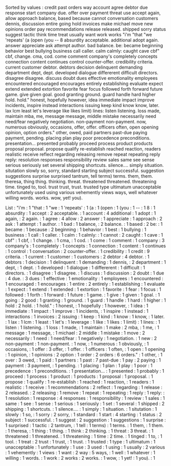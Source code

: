 Sorted by values :
credit past orders way account agree debtor due response start company due. offer over payment threat use accept again, allow approach balance, based because cannot conversation customers dennis, discussion entire going hold invoices make michael move new opinions order pay recommendations release released. shipped sorry status suggest tactic think time treat usually want work works "i'm "that "we 'repeats' (a (open (you -- 8 absurdity acceptable. additional adopt again. answer appreciate ask attempt author. bad balance. be: became beginning behavior best bullying business call caller. calm calmly: caught cave cbf" cbf, change. cma, cod. come comment company's completely concepts connection content continues control counter-offer. credibility criteria. current customer debtor. debtors decision delinquent demanding department dept, dept. developed dialogue differerent difficult directors. disagree disagree. discuss doubt dues effective emotionality employees encountered encouraged encourages entirely establishing evaluate expect extend extended extortion favorite fear focus followed forth forward future game. give given goal. good granting ground. guard handle hard higher hold. hold." honest, hopefully however, idea immediate impact improve incidents, inspire instead interactions issuing keep kind know know, later. lax lcm least let's leverage like likes limit) lines: listen listening. loss made, maintain mba, me, message message, middle mistake necessarily need need/fear negatively negotiation. non-payment non-payment. now, numerous obviously, occasions, offer, offer. officers often, open opening opinion, option orders." other, owed, paid partners past-due paying payment, pending. placing plan play poor precedence preconditions. presentation... presented probably proceed process product products proposal proposal. propose qualify re-establish reached reaction, readers realistic receive reflect regarding releasing remove repeat repeating reply reply: resolution responses responsibility review sales same see sense serious seriously set several shipping shortcuts. silence.... simply situation. situtation slowly so, sorry, standard starting subject successful. suggestion suggestions surprise surprised tantrum, tell terms) terms. them, them. theresa, thing thing. thinking. threat. threatened threatened. threatening time. tinged to, tool. trust trust, trust. trusted type ultimatum unacceptable unfortunately used using various vehemently views ways, well whatever willing words. works. wow, yet! you). 

List :
"i'm : 1
"that : 1
"we : 1
'repeats' : 1
(a : 1
(open : 1
(you : 1
-- : 1
8 : 1
absurdity : 1
accept : 2
acceptable. : 1
account : 4
additional : 1
adopt : 1
again, : 2
again. : 1
agree : 4
allow : 2
answer : 1
appreciate : 1
approach : 2
ask : 1
attempt : 1
author. : 1
bad : 1
balance, : 2
balance. : 1
based : 2
be: : 1
became : 1
because : 2
beginning : 1
behavior : 1
best : 1
bullying : 1
business : 1
call : 1
caller. : 1
calm : 1
calmly: : 1
cannot : 2
caught : 1
cave : 1
cbf" : 1
cbf, : 1
change. : 1
cma, : 1
cod. : 1
come : 1
comment : 1
company : 3
company's : 1
completely : 1
concepts : 1
connection : 1
content : 1
continues : 1
control : 1
conversation : 2
counter-offer. : 1
credibility : 1
credit : 9
criteria. : 1
current : 1
customer : 1
customers : 2
debtor : 4
debtor. : 1
debtors : 1
decision : 1
delinquent : 1
demanding : 1
dennis, : 2
department : 1
dept, : 1
dept. : 1
developed : 1
dialogue : 1
differerent : 1
difficult : 1
directors. : 1
disagree : 1
disagree. : 1
discuss : 1
discussion : 2
doubt : 1
due : 4
due. : 3
dues : 1
effective : 1
emotionality : 1
employees : 1
encountered : 1
encouraged : 1
encourages : 1
entire : 2
entirely : 1
establishing : 1
evaluate : 1
expect : 1
extend : 1
extended : 1
extortion : 1
favorite : 1
fear : 1
focus : 1
followed : 1
forth : 1
forward : 1
future : 1
game. : 1
give : 1
given : 1
goal. : 1
going : 2
good : 1
granting : 1
ground. : 1
guard : 1
handle : 1
hard : 1
higher : 1
hold : 2
hold. : 1
hold." : 1
honest, : 1
hopefully : 1
however, : 1
idea : 1
immediate : 1
impact : 1
improve : 1
incidents, : 1
inspire : 1
instead : 1
interactions : 1
invoices : 2
issuing : 1
keep : 1
kind : 1
know : 1
know, : 1
later. : 1
lax : 1
lcm : 1
least : 1
let's : 1
leverage : 1
like : 1
likes : 1
limit) : 1
lines: : 1
listen : 1
listening. : 1
loss : 1
made, : 1
maintain : 1
make : 2
mba, : 1
me, : 1
message : 1
message, : 1
michael : 2
middle : 1
mistake : 1
move : 2
necessarily : 1
need : 1
need/fear : 1
negatively : 1
negotiation. : 1
new : 2
non-payment : 1
non-payment. : 1
now, : 1
numerous : 1
obviously, : 1
occasions, : 1
offer : 3
offer, : 1
offer. : 1
officers : 1
often, : 1
open : 1
opening : 1
opinion, : 1
opinions : 2
option : 1
order : 2
orders : 6
orders." : 1
other, : 1
over : 3
owed, : 1
paid : 1
partners : 1
past : 7
past-due : 1
pay : 2
paying : 1
payment : 3
payment, : 1
pending. : 1
placing : 1
plan : 1
play : 1
poor : 1
precedence : 1
preconditions. : 1
presentation... : 1
presented : 1
probably : 1
proceed : 1
process : 1
product : 1
products : 1
proposal : 1
proposal. : 1
propose : 1
qualify : 1
re-establish : 1
reached : 1
reaction, : 1
readers : 1
realistic : 1
receive : 1
recommendations : 2
reflect : 1
regarding : 1
release : 2
released. : 2
releasing : 1
remove : 1
repeat : 1
repeating : 1
reply : 1
reply: : 1
resolution : 1
response : 4
responses : 1
responsibility : 1
review : 1
sales : 1
same : 1
see : 1
sense : 1
serious : 1
seriously : 1
set : 1
several : 1
shipped : 2
shipping : 1
shortcuts. : 1
silence.... : 1
simply : 1
situation. : 1
situtation : 1
slowly : 1
so, : 1
sorry : 2
sorry, : 1
standard : 1
start : 4
starting : 1
status : 2
subject : 1
successful. : 1
suggest : 2
suggestion : 1
suggestions : 1
surprise : 1
surprised : 1
tactic : 2
tantrum, : 1
tell : 1
terms) : 1
terms. : 1
them, : 1
them. : 1
theresa, : 1
thing : 1
thing. : 1
think : 2
thinking. : 1
threat : 3
threat. : 1
threatened : 1
threatened. : 1
threatening : 1
time : 2
time. : 1
tinged : 1
to, : 1
tool. : 1
treat : 2
trust : 1
trust, : 1
trust. : 1
trusted : 1
type : 1
ultimatum : 1
unacceptable : 1
unfortunately : 1
use : 3
used : 1
using : 1
usually : 2
various : 1
vehemently : 1
views : 1
want : 2
way : 5
ways, : 1
well : 1
whatever : 1
willing : 1
words. : 1
work : 2
works : 2
works. : 1
wow, : 1
yet! : 1
you). : 1
